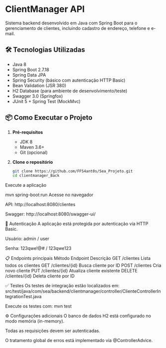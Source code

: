# ClientManager API

Sistema backend desenvolvido em Java com Spring Boot para o gerenciamento de clientes, incluindo cadastro de endereço, telefone e e-mail.

## 🛠️ Tecnologias Utilizadas

- Java 8
- Spring Boot 2.7.18
- Spring Data JPA
- Spring Security (básico com autenticação HTTP Basic)
- Bean Validation (JSR 380)
- H2 Database (para ambiente de desenvolvimento/teste)
- Swagger 3.0 (Springfox)
- JUnit 5 + Spring Test (MockMvc)

## 📦 Como Executar o Projeto

1. **Pré-requisitos**
   - JDK 8
   - Maven 3.6+
   - Git (opcional)

2. **Clone o repositório**
   ```bash
   git clone https://github.com/FFS4ant0s/Sea_Projeto.git
   cd clientmanager_Back
Execute a aplicação

mvn spring-boot:run
Acesse no navegador

API: http://localhost:8080/clientes

Swagger: http://localhost:8080/swagger-ui/

🔐 Autenticação
A aplicação está protegida por autenticação via HTTP Basic.

Usuário: admin / user

Senha: 123qwe!@# / 123qwe123

📋 Endpoints principais
Método	Endpoint	Descrição
GET	/clientes	Lista todos os clientes
GET	/clientes/{id}	Busca cliente por ID
POST	/clientes	Cria novo cliente
PUT	/clientes/{id}	Atualiza cliente existente
DELETE	/clientes/{id}	Deleta cliente por ID

✅ Testes
Os testes de integração estão localizados em:
src/test/java/com/sea/backend/clientmanager/controller/ClienteControllerIntegrationTest.java

Execute os testes com:
mvn test

⚙️ Configurações adicionais
O banco de dados H2 está configurado no modo memória (in-memory).

Todas as requisições devem ser autenticadas.

O tratamento global de erros está implementado via @ControllerAdvice.
